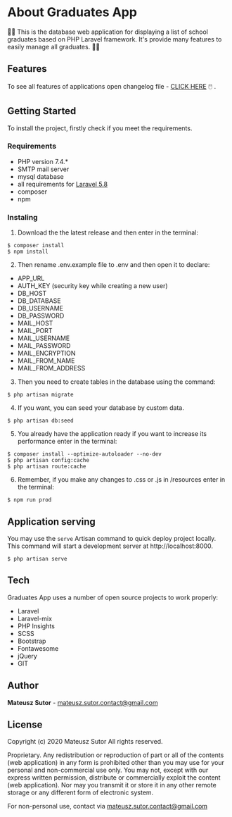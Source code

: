 # About Graduates App
:man_student:
This is the database web application for displaying a list of school graduates based on PHP Laravel framework. It's provide many features to easily manage all graduates.
:woman_student:
## Features

To see all features of applications open changelog file - [CLICK HERE](https://github.com/Mathiz1234/Graduates-App/blob/master/CHANGELOG.md) :computer_mouse: .

## Getting Started

To install the project, firstly check if you meet the requirements.

### Requirements

  - PHP version 7.4.*
  - SMTP mail server
  - mysql database
  - all requirements  for [Laravel 5.8](https://laravel.com/docs/5.8/installation#server-requirements)
  - composer
  - npm

### Instaling

1. Download the the latest release and then enter in the terminal:

```
$ composer install
$ npm install
```

2. Then rename .env.example file to .env and then open it to declare:
- APP_URL
- AUTH_KEY (security key while creating a new user)
- DB_HOST
- DB_DATABASE
- DB_USERNAME
- DB_PASSWORD
- MAIL_HOST
- MAIL_PORT
- MAIL_USERNAME
- MAIL_PASSWORD
- MAIL_ENCRYPTION
- MAIL_FROM_NAME
- MAIL_FROM_ADDRESS

3. Then you need to create tables in the database using the command:

```
$ php artisan migrate
```

4. If you want, you can seed your database by custom data.

```
$ php artisan db:seed
```

5. You already have the application ready if you want to increase its performance enter in the terminal:

```
$ composer install --optimize-autoloader --no-dev
$ php artisan config:cache
$ php artisan route:cache
```

6. Remember, if you make any changes to .css or .js in /resources enter in the terminal:

```
$ npm run prod
```

## Application serving

You may use the `serve` Artisan command to quick deploy project locally. This command will start a development server at http://localhost:8000.

```
$ php artisan serve
```
## Tech
Graduates App uses a number of open source projects to work properly:

- Laravel
- Laravel-mix
- PHP Insights
- SCSS
- Bootstrap
- Fontawesome
- jQuery
- GIT

## Author

 **Mateusz Sutor** - mateusz.sutor.contact@gmail.com

## License
Copyright (c) 2020 Mateusz Sutor
All rights reserved.

Proprietary.
Any redistribution or reproduction of part or all of the contents (web application) in any form is prohibited other than you may use for your personal and non-commercial use only. You may not, except with our express written permission, distribute or commercially exploit the content (web application). Nor may you transmit it or store it in any other remote storage or any different form of electronic system.

For non-personal use, contact via mateusz.sutor.contact@gmail.com
